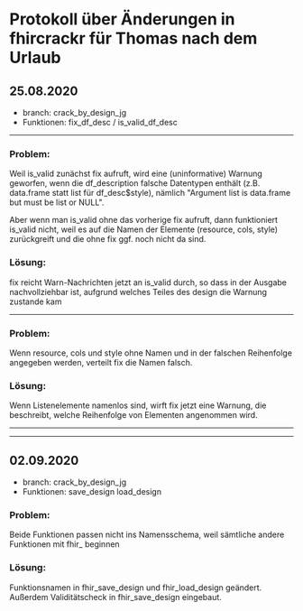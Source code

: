 # Protokoll über Änderungen in fhircrackr für Thomas nach dem Urlaub

## 25.08.2020
- branch: crack_by_design_jg
- Funktionen: fix_df_desc / is_valid_df_desc

-------------------------------------------------------

### Problem: 
Weil is_valid zunächst fix aufruft, wird eine (uninformative) Warnung geworfen, wenn die df_description falsche Datentypen enthält (z.B. data.frame statt list für df_desc$style), nämlich "Argument list is data.frame but must be list or NULL".

Aber wenn man is_valid ohne das vorherige fix aufruft, dann funktioniert is_valid nicht, weil es auf die Namen der Elemente (resource, cols, style) zurückgreift und die ohne fix ggf. noch nicht da sind.

### Lösung:
fix reicht Warn-Nachrichten jetzt an is_valid durch, so dass in der Ausgabe nachvollziehbar ist, aufgrund welches Teiles des design die Warnung zustande kam

----------------------------------------

### Problem: 
Wenn resource, cols und style ohne Namen und in der falschen Reihenfolge angegeben werden, verteilt fix die Namen falsch.

### Lösung:
Wenn Listenelemente namenlos sind, wirft fix jetzt eine Warnung, die beschreibt, welche Reihenfolge von Elementen angenommen wird.


-----------------------------------------
-----------------------------------------

## 02.09.2020
- branch: crack_by_design_jg
- Funktionen: save_design load_design

### Problem:
Beide Funktionen passen nicht ins Namensschema, weil sämtliche andere Funktionen mit fhir_ beginnen

### Lösung: 
Funktionsnamen in fhir_save_design und fhir_load_design geändert. Außerdem Validitätscheck in fhir_save_design eingebaut.

